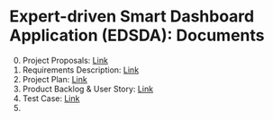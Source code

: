 # Expert-driven Smart Dashboard Application (EDSDA): Documents

0. Project Proposals: [Link](https://docs.google.com/document/d/1i5YAMZ1wxw7DIX-KArDY1_1yXWSKtZ7MliIYvf_uAoo/edit)
1. Requirements Description: [Link](https://docs.google.com/document/d/1NZIua1XcrnnaI_kCiIsVbEEGHHHsELZL_YjUc3A7kfM/edit?usp=sharing)
2. Project Plan: [Link](https://docs.google.com/document/d/1IlDWl3V9wH-R1rXIxktqjKQe9FlOV_VLigONNsXsSCU/edit?usp=sharing)
3. Product Backlog & User Story: [Link](https://docs.google.com/spreadsheets/d/1KFi27KTfx4d_VbCt7AKjsEaCg1FLcG3Zk75pnEuGV5k/edit?usp=sharing)
4. Test Case: [Link](https://drive.google.com/file/d/1wrYwInu7qvyknS6Je1vLJRTUs3o-FhEA/view?usp=sharing)
5.
